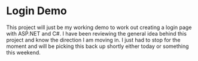 # Login Demo

This project will just be my working demo to work out creating a login page with ASP.NET and C#. I have been reviewing the general idea
behind this project and know the direction I am moving in. I just had to stop for the moment and will be picking this back up shortly 
either today or something this weekend. 


